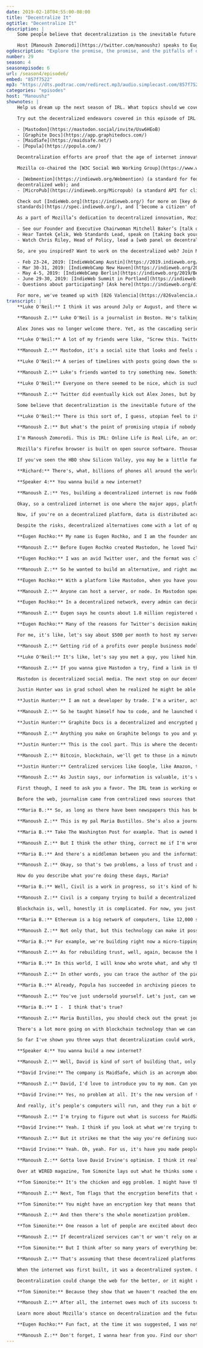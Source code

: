 ```yaml
---
date: 2019-02-18T04:55:00-08:00
title: "Decentralize It"
ogtitle: "Decentralize It"
description: |
    Some people believe that decentralization is the inevitable future of the web. They believe that internet users will start to demand more privacy and authenticity of information online, and that they’ll look to decentralized platforms to get those things. But would decentralization be as utopian as advocates say it could be?

    Host [Manoush Zomorodi](https://twitter.com/manoushz) speaks to Eugen Rochko of [Mastodon](https://joinmastodon.org/), an ad-free alternative to Twitter; Justin Hunter of [Graphite docs](https://app.graphitedocs.com/), a decentralized alternative to GoogleDocs; [Maria Bustillos](https://twitter.com/mariabustillos) who hopes to help eliminate fake news online through the Blockchain; [David Irvine](https://twitter.com/metaquestions?lang=en), the co-founder of [MaidSafe](https://maidsafe.net/) who plans to make the centralized internet as we know it redundant; and [Tom Simonite](https://twitter.com/tsimonite/) of [WIRED](https://www.wired.com/), who comments on both the promise and also the pitfalls of decentralization.
ogdescription: "Explore the premise, the promise, and the pitfalls of decentralization — the antidote to Big Tech."
number: 29
season: 4
seasonepisode: 6
url: /season4/episode6/
embed: "857f7522"
mp3: "https://dts.podtrac.com/redirect.mp3/audio.simplecast.com/857f7522.mp3"
categories: "episodes"
host: "Manoushz"
shownotes: |
    Help us dream up the next season of IRL. What topics should we cover? Who should we talk to? [Let us know by filling out this survey](https://qsurvey.mozilla.com/s3/IRL-Listener-Survey).

    Try out the decentralized endeavors covered in this episode of IRL:

    - [Mastodon](https://mastodon.social/invite/Usw6HEoB)
    - [Graphite Docs](https://app.graphitedocs.com/)
    - [MaidSafe](https://maidsafe.net/)
    - [Popula](https://popula.com/)

    Decentralization efforts are proof that the age of internet innovation is far from over. In fact, Mozilla staff work tirelessly on decentralized web standards, which have been — and continue to be — widely adopted.

    Mozilla co-chaired the [W3C Social Web Working Group](https://www.w3.org/wiki/Socialwg#Social_Web_Working_Group) 2014 through 2018, which produced several key decentralized social web standards. Some have dozens of implementations like:

    - [Webmention](https://indieweb.org/Webmention) (a standard for federating conversations across the
    decentralized web); and
    - [MicroPub](https://indieweb.org/Micropub) (a standard API for client applications to post to decentralized web services).

    Check out [IndieWeb.org](https://indieweb.org/) for more on [key decentralized web
    standards](https://spec.indieweb.org/), and ['become a citizen' of the Indie Web](https://indiewebify.me/).

    As a part of Mozilla’s dedication to decentralized innovation, Mozilla participated in the 2018 [Decentralized Web Summit](https://www.decentralizedweb.net/):

    - See our Founder and Executive Chairwoman Mitchell Baker’s [talk on revitalizing the web](https://decentralizedweb.net/videos/talk-mitchell-baker-revitalizing-the-web/);
    - Hear Tantek Çelik, Web Standards Lead, speak on [taking back your content with practical decentralization steps](https://www.youtube.com/watch?v=y9FSPcmybT8); and
    - Watch Chris Riley, Head of Policy, lead a [web panel on decentralization](https://decentralizedweb.net/videos/panel-decentralizing-social-networks/).

    So, are you inspired? Want to work on the decentralized web? Join Mozilla at one of these events:

    - Feb 23-24, 2019: [IndieWebCamp Austin](https://2019.indieweb.org/austin)
    - Mar 30-31, 2019: [IndieWebCamp New Haven](https://indieweb.org/2019/New_Haven)
    - May 4-5, 2019: [IndieWebCamp Berlin](https://indieweb.org/2019/Berlin)
    - June 29-30, 2019: [IndieWeb Summit in Portland](https://indieweb.org/2019)
    - Questions about participating? [Ask here](https://indieweb.org/discuss).

    For more, we've teamed up with [826 Valencia](https://826valencia.org/) to bring you articles written by students on IRL topics this season. Accompanying this IRL episode, Huy An N. from [De Marillac Academy](https://demarillac.org/) wrote about [centralized social media platforms and privacy](https://blog.mozilla.org/internetcitizen/2019/02/17/how-to-make-frenemies-with-big-tech). And, see [this article from Common Sense Media](https://blog.mozilla.org/internetcitizen/2018/09/10/research-on-kids-and-tech/), on why we need more research on kids and tech (centralized and not).
transcript: |
    **Luke O'Neil:** I think it was around July or August, and there was a big controversy going on on Twitter where they were really dragging their heels on banning a series of really controversial people from using the site.

    **Manoush Z.:** Luke O'Neil is a journalist in Boston. He's talking about provocateur host Alex Jones. He and his site Infowars got banned from much of the internet, places like YouTube, Spotify, Apple's app store, Facebook, kicked him off for violating their policies. These sites are the places where we gather, express, ourselves, find content. Places that have centralized much of our online lives.

    Alex Jones was no longer welcome there. Yet, as the cascading series of bans spread, people on Twitter noticed that their preferred platform wasn't following suit, and they were incensed.

    **Luke O'Neil:** A lot of my friends were like, "Screw this. Twitter sucks. I can't take this place anymore. Let's try Mastodon."

    **Manoush Z.:** Mastodon, it's a social site that looks and feels a lot like Twitter.

    **Luke O'Neil:** A series of timelines with posts going down the screen. You reply to them, or you can retweet them, or re-toot them as it's called on Mastodon. They call posts "toots," which sounds silly, but probably isn't that much sillier than the name tweet if we're being honest.

    **Manoush Z.:** Luke's friends wanted to try something new. Something that promised to be safer, friendlier, without armies of trolls and hate-speech that, to them, was ruining Twitter.

    **Luke O'Neil:** Everyone on there seemed to be nice, which is such a difference from what I'm used on Twitter, where I can't go an hour without somebody telling me I should kill myself.

    **Manoush Z.:** Twitter did eventually kick out Alex Jones, but by then Luke and his friends were already exploring the vast frontier that is Mastodon. As a result, they found not only a new social platform, but a whole new way of thinking about how we connect to each other on a network. Because Mastodon is a decentralized network, meaning that unlike Twitter, it's not controlled by any single company or centralized entity.

    Some believe that decentralization is the inevitable future of the web. That it will give us control of our online lives, take power back from the big tech companies that dominate and centralize everything we do. As Luke puts it ...

    **Luke O'Neil:** There is this sort of, I guess, utopian feel to it, to Mastodon and other decentralized things.

    **Manoush Z.:** But what's the point of promising utopia if nobody comes? Can Decentralization’s champions convince the rest of us to join in?

    I'm Manoush Zomorodi. This is IRL: Online Life is Real Life, an original podcast from Mozilla.

    Mozilla's Firefox browser is built on open source software. Thousands of volunteers and employees working together to build a browser that serves people, not corporations. Try Firefox for free at firefox.com.

    If you've seen the HBO show Silicon Valley, you may be a little familiar with the basic idea of a decentralized internet. One of the main characters, Richard, dreams up this idea of using the collective power of all the computers in our smartphones to build something new. Here's a short scene, courtesy of HBO.

    **Richard:** There's, what, billions of phones all around the world with the same computing power just sitting in people's’ pockets. What if we used all those phones to build a massive network? We could build a completely decentralized version of our current internet with no firewalls, no tolls, no government regulation, no spying. Information would be totally free in every sense of the word.

    **Speaker 4:** You wanna build a new internet?

    **Manoush Z.:** Yes, building a decentralized internet is now fodder for TV comedy. But the idea is not that far off from some real projects taking root. I'm gonna get into specifics in a little bit, but just to make sure that we are speaking the same language, let's clarify the basic differences between a centralized and a decentralized service.

    Okay, so a centralized internet is one where the major apps, platforms, and tools, are built and owned by a single person or corporation. Google is a centralized service. Apple is a centralized company. Facebook and Twitter are centralized platforms. All the information you send, and all the information you request, pass through central servers operated by those companies, which is useful if you own a lot of services or apps, and you want them to work together, like in the Apple app store. Or you wanna control large chunks of the web's traffic by routing it through your network, and say sell ads based on collecting massive amounts of user data. Oh, hello, Facebook.

    Now, if you're on a decentralized platform, data is distributed across many servers or computers. Those aren't necessarily owned or operated by the creator of the platform you're using. The power, the authority, the control is spread out. A decentralized system gives everyone more freedom, but it also means that because the data is distributed, there's no authority who gets the final word, so it's harder to find and remove illegal or objectionable content.

    Despite the risks, decentralized alternatives come with a lot of optimism baked in. We're gonna keep that in mind today as we focus on a few examples. We're gonna look at how decentralization could make social media better, how it could give us back control of our privacy and our data, how it could be used to protect journalism and information, maybe. And how it might even revamp the entire internet infrastructure as we know it.

    **Eugen Rochko:** My name is Eugen Rochko, and I am the founder and developer of Mastodon, the decentralized social network.

    **Manoush Z.:** Before Eugen Rochko created Mastodon, he loved Twitter.

    **Eugen Rochko:** I was an avid Twitter user, and the format was close to my heart, but I was not happy with the direction the company was going.

    **Manoush Z.:** So he wanted to build an alternative, and right away Eugen knew he wanted Mastodon to be decentralized.

    **Eugen Rochko:** With a platform like Mastodon, when you have your own server, you make the rules, and nobody can change the rules for you.

    **Manoush Z.:** Anyone can host a server, or node. In Mastodon speak, servers are called "instances." Eugen says this model forms a kind of federated universe, a fedeverse, and because of this it's much easier to deal with challenges that Twitter struggles to tackle.

    **Eugen Rochko:** In a decentralized network, every admin can decide, "What do I want to host on my node? What do I not want to host on my node?" If you don't want Nazis, you just ban all Nazis from your node. If bad actors wanted to start a Mastodon server they could, but normal people could too. You can just say, "I don't wanna receive any messages from this bad server, there's bad people there."

    **Manoush Z.:** Eugen says he counts about 1.8 million registered users, although he concedes that only about 170,000 of those users seem to be active on the platform, but it's a start. The other advantage he points to is that Mastodon doesn't depend on user data and ad targeting to make money.

    **Eugen Rochko:** Many of the reasons for Twitter's decision making going against user's interests is driven by its centralization. They have to perform financially. Now with a decentralized approach, we don't really need to monetize because the costs of operating everything are just so comparatively small for any given independent entity, right?

    For me, it's like, let's say about $500 per month to host my server of Mastodon, and that's housing 300,000 registered accounts. I have a Patreon that more than covers that. For many other administrators of Mastodon servers, it's the same situation.

    **Manoush Z.:** Getting rid of a profits over people business model, and diluting the ability for groups to organize and spread hate on the platform, seems to be paying off. Generally, Mastodon's base describe the experience as supportive, fun, and friendly. But that vibe is probably not a result of the decentralized software itself. After all, you can be a Nazi and set up your own Mastodon instance, as it's called. Eugen said as much. It's likely more a result of optimistic early adopters. As with all social media, Mastodon may not be everyone's cup of tea. In the end, it actually wasn't for Luke O'Neil, who we heard from earlier. He is back on Twitter.

    **Luke O'Neil:** It's like, let's say you met a guy, you liked him, and you hung out for a couple days. You're like, "Oh, I should be friends with that guy." And then for some reason you just never do. I guess that's sort of how I feel about Mastodon. It's some nice guy that I met, and we talked for a few times, and probably won't be the end of the world if I don't end up being friends with him, but it would be nice.

    **Manoush Z.:** If you wanna give Mastodon a try, find a link in the episode show notes at IRLpodcast.org.

    Mastodon is decentralized social media. The next stop on our decentralization tour is an app called Graphite Docs. It's an app that is trying to take on Google. Google's suite of productivity tools are used by millions of people. We calculate budgets in Google Sheets. We store photos on Google Drive. We write reports, and podcasts like this one, in Google Docs. As centralized services go, Google is as big as it gets.

    Justin Hunter was in grad school when he realized he might be able to offer an alternative.

    **Justin Hunter:** I am not a developer by trade. I'm a writer, actually. I was finishing up my MFA in creative writing, and I was - at that point I stored everything, all of my fiction, my nonfiction, resumes, everything on Google Docs. It was starting to worry me that Google had so much control over all of my material.

    **Manoush Z.:** So he taught himself how to code, and he launched Graphite Docs in March 2018.

    **Justin Hunter:** Graphite Docs is a decentralized and encrypted productivity suite. You can create documents, create spreadsheets, you can store files, and you can collaborate with people.

    **Manoush Z.:** Anything you make on Graphite belongs to you and you alone. Only you decide who has access to your data. Only you have the key to unlock it.

    **Justin Hunter:** This is the cool part. This is where the decentralized web comes. When you create your account, you're actually creating a bitcoin address, and you're saving some metadata to the bitcoin blockchain. That's actually gonna represent your identity that you can use really on any app that supports it.

    **Manoush Z.:** Bitcoin, blockchain, we'll get to those in a minute, but to be clear, Justin knew that what he was building wasn't just a great tool. He wanted it to be something to promote democracy and free expression too.

    **Justin Hunter:** Centralized services like Google, like Amazon, those are trivial to censor by a government. In fact, you see it in China all the time. China doesn't let tech companies in unless they're willing to hand over user data to the Chinese government. I think the biggest problem that Graphite solves is it allows users access to convenient software without that fear of their data being handed over to somebody that they don't want it to be handed over to.

    **Manoush Z.:** As Justin says, our information is valuable, it's worth protecting. And that goes not just for our personal data, a decentralized web might even help journalism, while we're at it. That is the next stop on our tour.

    First though, I need to ask you a favor. The IRL team is working on the next season of this podcast, and we want your help. What specific issues, topics, or stories are you curious about? How can IRL help you live a better life online? Find the link to a very short survey. It's in the show notes at IRLpodcast.org. We don't share any of your data with anyone else. Your answers will go directly to the humans who make IRL. IRLpodcast.org, find the survey, talk to us about all things IRL.

    Before the web, journalism came from centralized news sources that we read, watched, listened to, and trusted. We still get a lot of our news from these sources, but many are struggling to make enough money to keep going. Think of BuzzFeed news for example, they cut 15% of their newsroom in January. The big news organizations are also constantly facing accusations of bias, or they get labeled as fake news, even if a story is accurately reported.

    **Maria B.:** So, as long as there have been newspapers this has been an issue of where the agenda is coming from.

    **Manoush Z.:** This is my pal Maria Bustillos. She's also a journalist and runs an online magazine called Popula.com. She knows that whether bias is real or perceived, it is a problem.

    **Maria B.:** Take The Washington Post for example. That is owned by Jeff Bezos. There's one guy on top who really owns that property. If The Washington Post wants to criticize Amazon, they've gotta think very carefully about whom they are going to offend. The same principle applies pretty much all through media. I mean, who gets to decide what we talk about, and how we talk about it.

    **Manoush Z.:** But I think the other thing, correct me if I'm wrong, when I mention journalism centralization problem, I'm also talking about the fact that Facebook and Google take the majority of all advertising dollars, which is the reason why newsrooms are shrinking across the United States, across the world.

    **Maria B.:** And there's a middleman between you and the information that's available on the internet. As we've seen, they - neither Google nor Facebook is subject to any kind of oversight.

    **Manoush Z.:** Okay, so that's two problems, a loss of trust and a loss of money. Maria thinks decentralization might fix both.

    How do you describe what you're doing these days, Maria?

    **Maria B.:** Well, Civil is a work in progress, so it's kind of hard to say.

    **Manoush Z.:** Civil is a company trying to build a decentralized network for journalists, and I actually know a lot about it. Because last year, I did something a little nutty. I quit my job in public radio, and I started my own company, Stable Genius Productions, with my co-founder Jen Poyant. We joined Civil's experimental journalism project, and we made another podcast documenting the entire strange adventure. The podcast is called ZigZag, and we spent a lot of time talking about Civil, and how it's being built with something called blockchain technology.

    Blockchain is, well, honestly it is complicated. For now, you just need to know that a blockchain is a network of computers all processing data collectively, with no central authority. You may have heard of bitcoin. Bitcoin runs on the Bitcoin blockchain. Civil is similar, except it runs on a blockchain called Ethereum.

    **Maria B.:** Ethereum is a big network of computers, like 12,000 super powerful computers, and that network has records on it. Those records are incorruptible.

    **Manoush Z.:** Not only that, but this technology can make it possible to support journalists in new ways, like creating new virtual currencies.

    **Maria B.:** For example, we're building right now a micro-tipping platform where readers can get to the bottom of an article, and they're gonna be able to ... Did you like this? Send 15 cents to the person that wrote it. Send a dollar, send $500 to the person that wrote it.

    **Manoush Z.:** As for rebuilding trust, well, again, because the blockchain can't be altered if you add your content to the network, it's protected and authenticated.

    **Maria B.:** In this world, I will know who wrote what, and why they wrote it. I will know that the information that they have published is secure and safe from bad actors.

    **Manoush Z.:** In other words, you can trace the author of the piece, and hopefully learn to trust them as a news source.

    **Maria B.:** Already, Popula has succeeded in archiving pieces to that network that cannot be altered, or changed, or taken down. You've gotta basically shut the internet off to get rid of this text that we have committed to the Ethereum blockchain.

    **Manoush Z.:** You've just undersold yourself. Let's just, can we say that you are probably the first journalist to ever publish an article onto a blockchain?

    **Maria B.:** I -  I think that's true?

    **Manoush Z.:** Maria Bustillos, you should check out the great journalism that she is doing. You don't need to know anything about blockchain to do so. Go to Popula.com.

    There's a lot more going on with blockchain technology than we can get into right here, including the downsides, but if you're curious, go listen to the first season of ZigZag to learn a lot more about it.

    So far I've shown you three ways that decentralization could work, but there are many other people working on lots of other projects. People like David Irvine, who wants to take the whole concept much further. Okay, remember that Silicon Valley clip from earlier about building a decentralized internet through a global network of cellphones?

    **Speaker 4:** You wanna build a new internet?

    **Manoush Z.:** Well, David is kind of sort of building that, only without the smartphones part.

    **David Irvine:** The company is MaidSafe, which is an acronym about Massive Array of Internet Disks, Secure Access For Everyone.

    **Manoush Z.:** David, I'd love to introduce you to my mom. Can you describe to her what MaidSafe is? She's 77 and basically uses just email on her iPhone.

    **David Irvine:** Yes, no problem at all. It's the new version of the internet with no controllers, and no servers, and no big companies in charge of it anymore. We take away all of the problems of internet, of data being lost, servers being hacked, passwords being stolen, and make it a nice, safe, comfortable place for everyone that's using it.

    And really, it’s people's computers will run, and they run a bit of software, which is a safe network software, and all of the computers connect together.

    **Manoush Z.:** I'm trying to figure out what is success for MaidSafe, is it that the entire centralized web disappears, and is replaced by this decentralized model?

    **David Irvine:** Yeah. I think if you look at what we're trying to do, the vision is privacy, security, and freedom, and it-

    **Manoush Z.:** But it strikes me that the way you're defining success is very different than Silicon Valley does.

    **David Irvine:** Yeah. Oh, yeah. For us, it's have you made people more free today, have you made them more secure? There's people in countries which can't speak openly because of the way the internet works just now, that will be able to.

    **Manoush Z.:** Gotta love David Irvine's optimism. I think it really speaks to that idea of a decentralized utopia that we mentioned at the very beginning of the episode. But I can't help but be a little skeptical. As exciting and enticing as the decentralized world may be, it has big hurdles to overcome before reaching mass adoption.

    Over at WIRED magazine, Tom Simonite lays out what he thinks some of those challenges are. First, there's something we're calling the network effect. This affects projects like Mastodon, for example.

    **Tom Simonite:** It's the chicken and egg problem. I might have this wonderful new decentralized social network with no one on it, but I can't get anyone to join because there's no one else to talk with, and there's no one to talk with because no one will join.

    **Manoush Z.:** Next, Tom flags that the encryption benefits that come with services like Graphite Docs are also going to be a barrier.

    **Tom Simonite:** You might have an encryption key that means that only you can unlock your files and look at your photos, but if you lose that key, no one can help you. I think that's a big usability problem because people are not used to being 100% in control of their data.

    **Manoush Z.:** And then there's the whole monetization problem.

    **Tom Simonite:** One reason a lot of people are excited about decentralized web projects is that they don't like the ad supported business model that keeps so many other companies and services going today.

    **Manoush Z.:** If decentralized services can't or won't rely on an ad model to support themselves, then it's up to people to pay for it.

    **Tom Simonite:** But I think after so many years of everything being free, there may be cultural barriers to that.

    **Manoush Z.:** That's assuming that these decentralized platforms are built to survive as sustainable businesses, and not just really wonderful ideas that ultimately can't scale.

    When the internet was first built, it was a decentralized system. Over time though, those systems hardened and consolidated. Companies started building massive server farms, and hosting reams and reams of data. That was the first step towards the centralized web we know today. In some ways, the push for decentralization is actually just a push to re-decentralize it.

    Decentralization could change the web for the better, or it might repeat some of the problems our web already has, or even make problems worse. But it's early days for the decentralized web. I mean, it's still early days for the internet too when you think about it. There's so much room to experiment and try things, break things, fix things, remake how everything works together. There is room for both, and it's why Tom Simonite at WIRED says it's worth trying it all.

    **Tom Simonite:** Because they show that we haven't reached the endpoint of the internet. The endpoint of the internet is not billions of people communicating via centralized corporate servers that analyze your data for ads.

    **Manoush Z.:** After all, the internet owes much of its success to openness. It should belong to all of us, not just corporations.

    Learn more about Mozilla's stance on decentralization and the future of the web at Mozilla.org/decentralization. For now, I'm Manoush Zomorodi. This is IRL: Online Life is Real Life, an original podcast from Mozilla.

    **Eugen Rochko:** Fun fact, at the time it was suggested, I was not aware that toot had a different connotation than just the sound that an elephant makes.

    **Manoush Z.:** Don't forget, I wanna hear from you. Find our short listener survey at IRLpodcast.org, and thanks.
---
```

